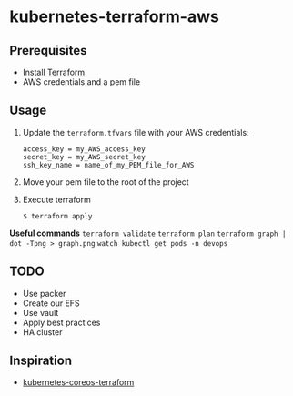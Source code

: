 # kubernetes-terraform-aws

## Prerequisites
* Install [Terraform][1]
* AWS credentials and a pem file

## Usage

1. Update the `terraform.tfvars` file with your AWS credentials:

    ```
    access_key = my_AWS_access_key
    secret_key = my_AWS_secret_key
    ssh_key_name = name_of_my_PEM_file_for_AWS
    ```
2. Move your pem file to the root of the project
3. Execute terraform
    ```
    $ terraform apply
    ```

__Useful commands__
`terraform validate`
`terraform plan`
`terraform graph | dot -Tpng > graph.png`
`watch kubectl get pods -n devops`

## TODO
* Use packer
* Create our EFS
* Use vault
* Apply best practices
* HA cluster

## Inspiration
* [kubernetes-coreos-terraform][2]

[1]: https://www.terraform.io/
[2]: https://github.com/bakins/kubernetes-coreos-terraform
